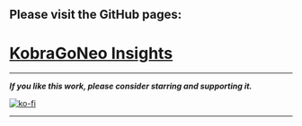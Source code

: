 

## Please visit the GitHub pages:  
# [KobraGoNeo Insights](https://1coderookie.github.io/KobraGoNeoInsights/)

---

***If you like this work, please consider starring and supporting it.***  


[![ko-fi](https://ko-fi.com/img/githubbutton_sm.svg)](https://ko-fi.com/U6U5NPB51)  

---  

<!---

Informations, tips, tweaks and mods about and for the 3D FDM printer Anycubic Kobra Go and Neo to get off better from the start.
  
  
**Hi and welcome to my little page about the Anycubic Kobra Go and Kobra Neo.**  
  
I am a newbie to 3D printing and got a **Kobra Neo** from a friend of mine. As it came with some problems and needed a bit of tinker love, I was trying to find informations and tips specifically about the **Neo** - it turned out that it wasn't an easy mission as it's pretty new to the Kobra family. So I thought it might be a good idea to document my tinkering and collect informations and tips about the **Go** and **Neo** (as they are basically the same) to facilitate other newbies like me an easier start right away.  
  
If you'd like to contribute - please let me know. Especially for the **Go** I don't really have any content yet, so if you'd e.g. send me certain pictures taht would already be very helpful.     
You don't necessarily need a GitHub account for it if you don't want to register here for free, just send me an email to  <br> `3dneo (at) quantentunnel.de` </br> and we'll figure something out.   
  
*I hope you'll find some useful informations around here - so: happy tinkering and printing!* 
  
| Disclaimer |
|:-----------|
| All informations, tips, instructions, suggestions, mods and so on which could be found here should be considered as a base for your own further research, especially because I'm NO expert by all means! <br> It can't be guaranteed that everything is correct and that it wouldn't harm your printer or even yourself! <br> So please be aware of the fact that you use everything at your own risk! <br> I'm not responsible in any way if any damage occurs! <br> Neither am I resposible for any content that I've linked to as a further source of informations! |   

-->
